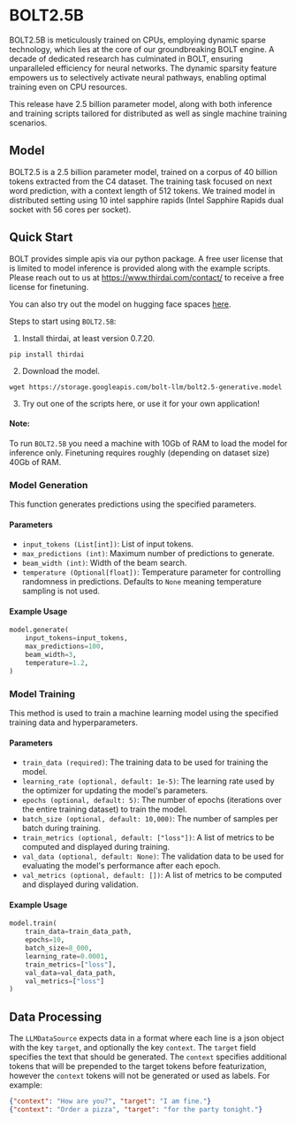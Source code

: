 # BOLT2.5B

BOLT2.5B is meticulously trained on CPUs, employing dynamic sparse technology, which lies at the core of our groundbreaking BOLT engine. A decade of dedicated research has culminated in BOLT, ensuring unparalleled efficiency for neural networks. The dynamic sparsity feature empowers us to selectively activate neural pathways, enabling optimal training even on CPU resources.

This release have 2.5 billion parameter model, along with both inference and training scripts tailored for distributed as well as single machine training scenarios.

## Model
BOLT2.5 is a 2.5 billion parameter model, trained on a corpus of 40 billion tokens extracted from the C4 dataset. The training task focused on next word prediction, with a context length of 512 tokens.
We trained model in distributed setting using 10 intel sapphire rapids (Intel Sapphire Rapids dual socket with 56 cores per socket).

## Quick Start
BOLT provides simple apis via our python package. A free user license that is limited to model inference is provided along with the example scripts. Please reach out to us at https://www.thirdai.com/contact/ to receive a free license for finetuning. 

You can also try out the model on hugging face spaces [here](https://huggingface.co/spaces/thirdai/BOLT2.5B). 

Steps to start using `BOLT2.5B`:
1. Install thirdai, at least version 0.7.20.
```commandline
pip install thirdai
```
2. Download the model.
```commandline
wget https://storage.googleapis.com/bolt-llm/bolt2.5-generative.model
```
3. Try out one of the scripts here, or use it for your own application!

#### Note: 
To run `BOLT2.5B` you need a machine with 10Gb of RAM to load the model for inference only. Finetuning requires roughly (depending on dataset size) 40Gb of RAM. 

### Model Generation

This function generates predictions using the specified parameters.

#### Parameters

- `input_tokens (List[int])`: List of input tokens.
- `max_predictions (int)`: Maximum number of predictions to generate.
- `beam_width (int)`: Width of the beam search.
- `temperature (Optional[float])`: Temperature parameter for controlling randomness in predictions. Defaults to `None` meaning temperature sampling is not used.

#### Example Usage

```python
model.generate(
    input_tokens=input_tokens,
    max_predictions=100,
    beam_width=3,
    temperature=1.2,
)
```

### Model Training

This method is used to train a machine learning model using the specified training data and hyperparameters.

#### Parameters

- `train_data (required)`: The training data to be used for training the model.
- `learning_rate (optional, default: 1e-5)`: The learning rate used by the optimizer for updating the model's parameters.
- `epochs (optional, default: 5)`: The number of epochs (iterations over the entire training dataset) to train the model.
- `batch_size (optional, default: 10,000)`: The number of samples per batch during training.
- `train_metrics (optional, default: ["loss"])`: A list of metrics to be computed and displayed during training.
- `val_data (optional, default: None)`: The validation data to be used for evaluating the model's performance after each epoch.
- `val_metrics (optional, default: [])`: A list of metrics to be computed and displayed during validation.

#### Example Usage

```python
model.train(
    train_data=train_data_path,
    epochs=10,
    batch_size=8_000,
    learning_rate=0.0001,
    train_metrics=["loss"],
    val_data=val_data_path,
    val_metrics=["loss"]
)
```


## Data Processing

The `LLMDataSource` expects data in a format where each line is a json object with the key `target`, and optionally the key `context`. The `target` field specifies the text that should be generated. The `context` specifies additional tokens that will be prepended to the target tokens before featurization, however the `context` tokens will not be generated or used as labels. For example:

```json
{"context": "How are you?", "target": "I am fine."}
{"context": "Order a pizza", "target": "for the party tonight."}
```
